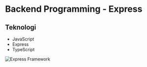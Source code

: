 

<h1>Backend Programming - Express</h1>
<h2>Teknologi</h2>
<ul>
  <li>JavaScript</li>
  <li>Express</li>
  <li>TypeScript</li>
</ul>

<img src="https://media.vlpt.us/images/filoscoder/post/a301afb3-f5fc-44da-8ae9-42b844c47c97/typescript-express-nodejs.jpg" alt="Express Framework">